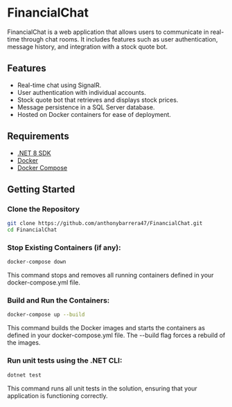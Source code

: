 # FinancialChat

FinancialChat is a web application that allows users to communicate in real-time through chat rooms. It includes features such as user authentication, message history, and integration with a stock quote bot.

## Features

- Real-time chat using SignalR.
- User authentication with individual accounts.
- Stock quote bot that retrieves and displays stock prices.
- Message persistence in a SQL Server database.
- Hosted on Docker containers for ease of deployment.

## Requirements

- [.NET 8 SDK](https://dotnet.microsoft.com/download/dotnet/8.0)
- [Docker](https://www.docker.com/get-started)
- [Docker Compose](https://docs.docker.com/compose/)

## Getting Started

### Clone the Repository

```sh
git clone https://github.com/anthonybarrera47/FinancialChat.git
cd FinancialChat
```
### Stop Existing Containers (if any):
```sh
docker-compose down
```
This command stops and removes all running containers defined in your docker-compose.yml file.

### Build and Run the Containers:
```sh
docker-compose up --build
```
This command builds the Docker images and starts the containers as defined in your docker-compose.yml file. The --build flag forces a rebuild of the images.

### Run unit tests using the .NET CLI:

```sh
dotnet test
```
This command runs all unit tests in the solution, ensuring that your application is functioning correctly.


